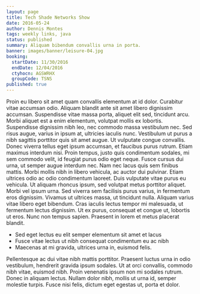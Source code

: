 ```yaml
---
layout: page
title: Tech Shade Networks Show
date: 2016-05-24
author: Dennis Montes
tags: weekly links, java
status: published
summary: Aliquam bibendum convallis urna in porta.
banner: images/banner/leisure-04.jpg
booking:
  startDate: 11/30/2016
  endDate: 12/04/2016
  ctyhocn: AGSWRHX
  groupCode: TSNS
published: true
---
```

Proin eu libero sit amet quam convallis elementum at id dolor. Curabitur vitae accumsan odio. Aliquam blandit ante sit amet libero dignissim accumsan. Suspendisse vitae massa porta, aliquet elit sed, tincidunt arcu. Morbi aliquet est a enim elementum, volutpat mollis ex lobortis. Suspendisse dignissim nibh leo, nec commodo massa vestibulum nec. Sed risus augue, varius in ipsum at, ultricies iaculis nunc. Vestibulum ut purus a nibh sagittis porttitor quis sit amet augue. Ut vulputate congue convallis. Donec viverra tellus eget ipsum accumsan, et faucibus purus rutrum. Etiam maximus interdum nisi.
Proin tempus, justo quis condimentum sodales, mi sem commodo velit, id feugiat purus odio eget neque. Fusce cursus dui urna, ut semper augue interdum nec. Nam nec lacus quis sem finibus mattis. Morbi mollis nibh in libero vehicula, ac auctor dui pulvinar. Etiam ultrices odio ac odio condimentum laoreet. Duis vulputate vitae purus eu vehicula. Ut aliquam rhoncus ipsum, sed volutpat metus porttitor aliquet. Morbi vel ipsum urna. Sed viverra sem facilisis purus varius, in fermentum eros dignissim. Vivamus ut ultrices massa, ut tincidunt nulla. Aliquam varius vitae libero eget bibendum. Cras iaculis lectus tempor mi malesuada, ut fermentum lectus dignissim. Ut ex purus, consequat et congue ut, lobortis ut eros. Nunc non tempus sapien. Praesent in lorem et metus placerat blandit.

* Sed eget lectus eu elit semper elementum sit amet et lacus
* Fusce vitae lectus ut nibh consequat condimentum eu ac nibh
* Maecenas at mi gravida, ultrices urna in, euismod felis.

Pellentesque ac dui vitae nibh mattis porttitor. Praesent luctus urna in odio vestibulum, hendrerit gravida ipsum sodales. Ut at orci convallis, commodo nibh vitae, euismod nibh. Proin venenatis ipsum non mi sodales rutrum. Donec in aliquam lectus. Nullam dolor nibh, mollis ut urna id, semper molestie turpis. Fusce nisi felis, dictum eget egestas ut, porta et dolor.
